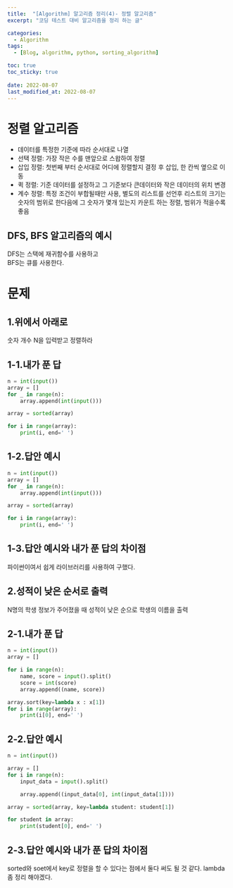 ```yaml
---
title:  "[Algorithm] 알고리즘 정리(4)- 정렬 알고리즘"
excerpt: "코딩 테스트 대비 알고리즘을 정리 하는 글"

categories:
  - Algorithm
tags:
  - [Blog, algorithm, python, sorting_algorithm]

toc: true
toc_sticky: true
 
date: 2022-08-07
last_modified_at: 2022-08-07
---
```


# 정렬 알고리즘
- 데이터를 특정한 기준에 따라 순서대로 나열
- 선택 정렬: 가장 작은 수를 맨앞으로 스왑하여 정렬
- 삽입 정렬: 첫번째 부터 순서대로 어디에 정렬할지 결정 후 삽입, 한 칸씩 옆으로 이동
- 퀵 정렬: 기준 데이터를 설정하고 그 기준보다 큰데이터와 작은 데이터의 위치 변경
- 계수 정렬: 특정 조건이 부합될때만 사용, 별도의 리스트를 선언후 리스트의 크기는 숫자의 범위로 한다음에 그 숫자가 몇개 있는지 카운트 하는 정렬, 범위가 적을수록 좋음 
## DFS, BFS 알고리즘의 예시
DFS는 스택에 재귀함수를 사용하고  
BFS는 큐를 사용한다.
 
# 문제

## 1.위에서 아래로
숫자 개수 N을 입력받고 정렬하라

## 1-1.내가 푼 답
```python
n = int(input())
array = []
for _ in range(n):
    array.append(int(input()))

array = sorted(array)

for i in range(array):
    print(i, end=' ')
```

## 1-2.답안 예시
```python
n = int(input())
array = []
for _ in range(n):
    array.append(int(input()))

array = sorted(array)

for i in range(array):
    print(i, end=' ')
```

## 1-3.답안 예시와 내가 푼 답의 차이점
파이썬이여서 쉽게 라이브러리를 사용하여 구했다.

## 2.성적이 낮은 순서로 출력
N명의 학생 정보가 주어졌을 때 성적이 낮은 순으로 학생의 이름을 출력
## 2-1.내가 푼 답
```python
n = int(input())
array = []

for i in range(n):
    name, score = input().split()
    score = int(score)
    array.append((name, score))

array.sort(key=lambda x : x[1])
for i in range(array):
    print(i[0], end=' ')
```
## 2-2.답안 예시
```python
n = int(input())

array = []
for i in range(n):
    input_data = input().split()

    array.append((input_data[0], int(input_data[1])))

array = sorted(array, key=lambda student: student[1])

for student in array:
    print(student[0], end=' ')

```

## 2-3.답안 예시와 내가 푼 답의 차이점
sorted와 soet에서 key로 정렬을 할 수 있다는 점에서 둘다 써도 될 것 같다.
lambda 좀 정리 해야겠다.

